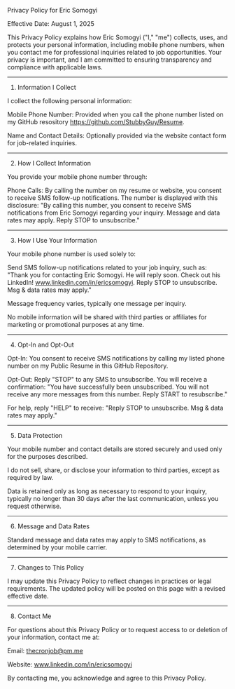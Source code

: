 Privacy Policy for Eric Somogyi

Effective Date: August 1, 2025

This Privacy Policy explains how Eric Somogyi ("I," "me") collects, uses, and protects your personal information, including mobile phone numbers, when you contact me for professional inquiries related to job opportunities. Your privacy is important, and I am committed to ensuring transparency and compliance with applicable laws.

---

1. Information I Collect

I collect the following personal information:

Mobile Phone Number: Provided when you call the phone number listed on my GitHub resository https://github.com/StubbyGuy/Resume.

Name and Contact Details: Optionally provided via the website contact form for job-related inquiries.

---
2. How I Collect Information

You provide your mobile phone number through:

Phone Calls: By calling the number on my resume or website, you consent to receive SMS follow-up notifications. The number is displayed with this disclosure: "By calling this number, you consent to receive SMS notifications from Eric Somogyi regarding your inquiry. Message and data rates may apply. Reply STOP to unsubscribe."

---
3. How I Use Your Information

Your mobile phone number is used solely to:

Send SMS follow-up notifications related to your job inquiry, such as: "Thank you for contacting Eric Somogyi. He will reply soon. Check out his LinkedIn! www.linkedin.com/in/ericsomogyi. Reply STOP to unsubscribe. Msg & data rates may apply."

Message frequency varies, typically one message per inquiry.

No mobile information will be shared with third parties or affiliates for marketing or promotional purposes at any time.

---
4. Opt-In and Opt-Out

Opt-In: You consent to receive SMS notifications by calling my listed phone number on my Public Resume in this GitHub Repository.

Opt-Out: Reply "STOP" to any SMS to unsubscribe. You will receive a confirmation: "You have successfully been unsubscribed. You will not receive any more messages from this number. Reply START to resubscribe."

For help, reply "HELP" to receive: "Reply STOP to unsubscribe. Msg & data rates may apply."

---
5. Data Protection

Your mobile number and contact details are stored securely and used only for the purposes described.

I do not sell, share, or disclose your information to third parties, except as required by law.

Data is retained only as long as necessary to respond to your inquiry, typically no longer than 30 days after the last communication, unless you request otherwise.

---
6. Message and Data Rates

Standard message and data rates may apply to SMS notifications, as determined by your mobile carrier.

---
7. Changes to This Policy

I may update this Privacy Policy to reflect changes in practices or legal requirements. The updated policy will be posted on this page with a revised effective date.

---
8. Contact Me

For questions about this Privacy Policy or to request access to or deletion of your information, contact me at:

Email: thecronjob@pm.me

Website: www.linkedin.com/in/ericsomogyi

By contacting me, you acknowledge and agree to this Privacy Policy.

